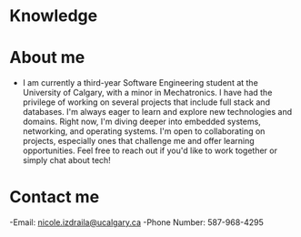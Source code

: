 # Knowledge

# About me
- I am currently a third-year Software Engineering student at the University of Calgary, with a minor in Mechatronics. I have had the privilege of working on several projects that include full stack and databases. I'm always eager to learn and explore new technologies and domains. Right now, I'm diving deeper into embedded systems, networking, and operating systems. I'm open to collaborating on projects, especially ones that challenge me and offer learning opportunities. Feel free to reach out if you'd like to work together or simply chat about tech!

# Contact me
-Email: nicole.izdraila@ucalgary.ca
-Phone Number: 587-968-4295
